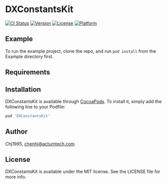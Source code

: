 # DXConstantsKit

[![CI Status](https://img.shields.io/travis/Chj1995/DXConstantsKit.svg?style=flat)](https://travis-ci.org/Chj1995/DXConstantsKit)
[![Version](https://img.shields.io/cocoapods/v/DXConstantsKit.svg?style=flat)](https://cocoapods.org/pods/DXConstantsKit)
[![License](https://img.shields.io/cocoapods/l/DXConstantsKit.svg?style=flat)](https://cocoapods.org/pods/DXConstantsKit)
[![Platform](https://img.shields.io/cocoapods/p/DXConstantsKit.svg?style=flat)](https://cocoapods.org/pods/DXConstantsKit)

## Example

To run the example project, clone the repo, and run `pod install` from the Example directory first.

## Requirements

## Installation

DXConstantsKit is available through [CocoaPods](https://cocoapods.org). To install
it, simply add the following line to your Podfile:

```ruby
pod 'DXConstantsKit'
```

## Author

Chj1995, chenhj@actumtech.com

## License

DXConstantsKit is available under the MIT license. See the LICENSE file for more info.
